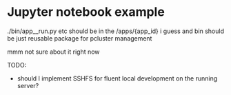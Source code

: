 # Jupyter notebook example



./bin/app__run.py etc should be in the /apps/{app_id} i guess and bin should be just reusable package for pcluster management


mmm not sure about it right now


TODO: 
- should I implement SSHFS for fluent local development on the running server?